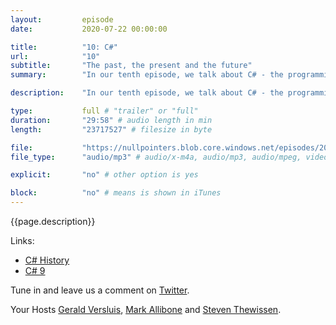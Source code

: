 ```yaml
---
layout:         episode
date: 			2020-07-22 00:00:00

title: 			"10: C#"
url:            "10"
subtitle: 		"The past, the present and the future"
summary: 		"In our tenth episode, we talk about C# - the programming language that allows us to pay our bills. In this episode, we reminiscent about when we first started using C#, what features had the most substantial impact on us and what we are looking forward to in the upcoming version of C#."

description: 	"In our tenth episode, we talk about C# - the programming language that allows us to pay our bills. In this episode, we reminiscent about when we first started using C#, what features had the most substantial impact on us and what we are looking forward to in the upcoming version of C#."

type:			full # "trailer" or "full"
duration: 		"29:58" # audio length in min
length: 		"23717527" # filesize in byte

file: 			"https://nullpointers.blob.core.windows.net/episodes/20200612_CSharp_mono.mp3"
file_type: 		"audio/mp3" # audio/x-m4a, audio/mp3, audio/mpeg, video/quicktime, video/mp4, video/x-m4v, application/pdf, and document/x-epub

explicit: 		"no" # other option is yes

block: 			"no" # means is shown in iTunes
---
```


{{page.description}}

Links:
* [C# History](https://docs.microsoft.com/en-us/dotnet/csharp/whats-new/csharp-version-history)
* [C# 9](https://docs.microsoft.com/en-us/dotnet/csharp/whats-new/csharp-8)

Tune in and leave us a comment on [Twitter](https://twitter.com/nullpointersio).

Your Hosts [Gerald Versluis](https://twitter.com/jfversluis), [Mark Allibone](https://twitter.com/mallibone) and [Steven Thewissen](https://twitter.com/devnl).
